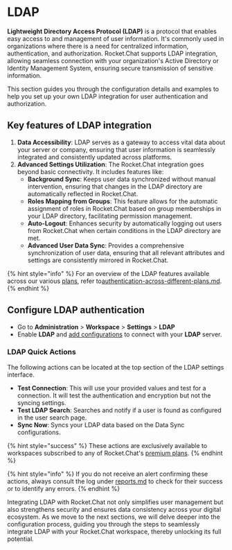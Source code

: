 # LDAP

**Lightweight Directory Access Protocol (LDAP)** is a protocol that enables easy access to and management of user information. It's commonly used in organizations where there is a need for centralized information, authentication, and authorization. Rocket.Chat supports LDAP integration, allowing seamless connection with your organization's Active Directory or Identity Management System, ensuring secure transmission of sensitive information.&#x20;

This section guides you through the configuration details and examples to help you set up your own LDAP integration for user authentication and authorization.

## **Key features of LDAP integration**

1. **Data Accessibility**: LDAP serves as a gateway to access vital data about your server or company, ensuring that user information is seamlessly integrated and consistently updated across platforms.
2. **Advanced Settings Utilization**: The Rocket.Chat integration goes beyond basic connectivity. It includes features like:
   * **Background Sync**: Keeps user data synchronized without manual intervention, ensuring that changes in the LDAP directory are automatically reflected in Rocket.Chat.
   * **Roles Mapping from Groups**: This feature allows for the automatic assignment of roles in Rocket.Chat based on group memberships in your LDAP directory, facilitating permission management.
   * **Auto-Logout**: Enhances security by automatically logging out users from Rocket.Chat when certain conditions in the LDAP directory are met.
   * **Advanced User Data Sync**: Provides a comprehensive synchronization of user data, ensuring that all relevant attributes and settings are consistently mirrored in Rocket.Chat.

{% hint style="info" %}
For an overview of the LDAP features available across our various [plans](../../../../readme/our-plans.md), refer to[authentication-across-different-plans.md](../../../authentication/authentication-across-different-plans.md "mention").
{% endhint %}

## Configure LDAP authentication

* Go to **Administration** > **Workspace** > **Settings** > **LDAP**
* Enable **LDAP** and [add configurations](broken-reference) to connect with your **LDAP** server.&#x20;

### LDAP Quick Actions

The following actions can be located at the top section of the LDAP settings interface.

* **Test Connection**: This will use your provided values and test for a connection. It will test the authentication and encryption but not the syncing settings.
* **Test LDAP Search**: Searches and notify if a user is found as configured in the user search page.
* **Sync Now**: Syncs your LDAP data based on the Data Sync configurations.

{% hint style="success" %}
These actions are exclusively available to workspaces subscribed to any of Rocket.Chat's [premium plans](../../../../readme/our-plans.md).
{% endhint %}

{% hint style="info" %}
If you do not receive an alert confirming these actions, always consult the log under [reports.md](../../reports.md "mention") to check for their success or to identify any errors.&#x20;
{% endhint %}

Integrating LDAP with Rocket.Chat not only simplifies user management but also strengthens security and ensures data consistency across your digital ecosystem. As we move to the next sections, we will delve deeper into the configuration process, guiding you through the steps to seamlessly integrate LDAP with your Rocket.Chat workspace, thereby unlocking its full potential.
